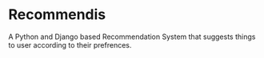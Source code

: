 # Recommendis
A Python and Django based Recommendation System that suggests things to user according to their prefrences.
